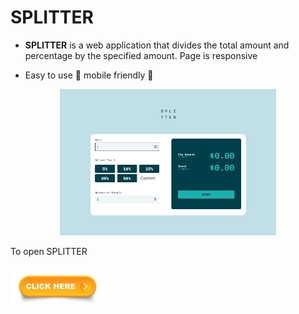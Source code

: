 # SPLITTER
* <p> <b>SPLITTER</b> is a web application that divides the total amount and percentage by the specified amount. Page is responsive 
</p>

* <p> Easy to use 🧮 mobile friendly 📱
</p>


<p align="center">
  <img src="./images/splitter.gif" alt="in action" /> 
</p> 

  
To open SPLITTER

  <a href="https://itl0ver.github.io/CalculatorApp/" target="_blank">
  <img title="Visit Site SPLITTER" alt="site icon" width="150px" src="./images/klick here.jpg" />
  </a>


